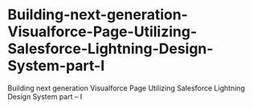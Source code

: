 # Building-next-generation-Visualforce-Page-Utilizing-Salesforce-Lightning-Design-System-part-I
Building next generation Visualforce Page Utilizing Salesforce Lightning Design System part – I
